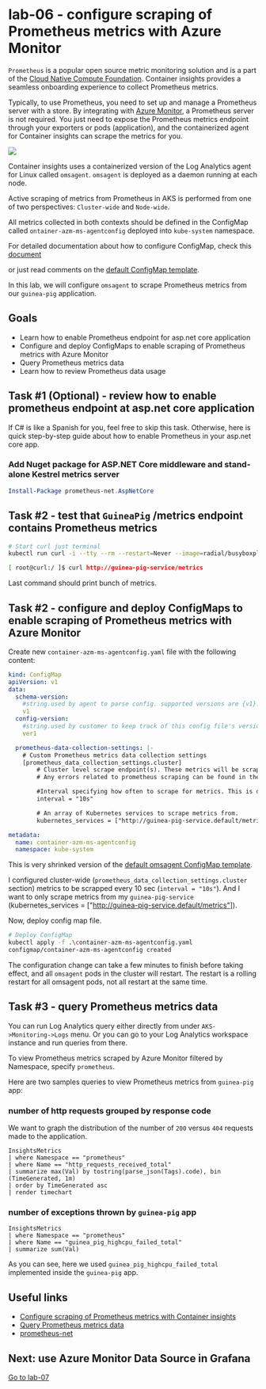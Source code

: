 # lab-06 - configure scraping of Prometheus metrics with Azure Monitor

`Prometheus` is a popular open source metric monitoring solution and is a part of the [Cloud Native Compute Foundation](https://www.cncf.io/). Container insights provides a seamless onboarding experience to collect Prometheus metrics. 

Typically, to use Prometheus, you need to set up and manage a Prometheus server with a store. By integrating with [Azure Monitor](https://docs.microsoft.com/en-us/azure/azure-monitor/overview), a Prometheus server is not required. You just need to expose the Prometheus metrics endpoint through your exporters or pods (application), and the containerized agent for Container insights can scrape the metrics for you.

![](https://docs.microsoft.com/en-us/azure/azure-monitor/containers/media/container-insights-prometheus-integration/monitoring-kubernetes-architecture.png)

Container insights uses a containerized version of the Log Analytics agent for Linux called `omsagent`.  `omsagent` is deployed as a daemon running at each node. 

Active scraping of metrics from Prometheus in AKS is performed from one of two perspectives: `Cluster-wide` and `Node-wide`.

All metrics collected in both contexts should be defined in the ConfigMap called `ontainer-azm-ms-agentconfig` deployed into `kube-system` namespace.

For detailed documentation about how to configure ConfigMap, check this [document](https://docs.microsoft.com/en-us/azure/azure-monitor/containers/container-insights-prometheus-integration?WT.mc_id=AZ-MVP-5003837#configure-and-deploy-configmaps) 

or just read comments on the [default ConfigMap template](https://raw.githubusercontent.com/microsoft/Docker-Provider/ci_prod/kubernetes/container-azm-ms-agentconfig.yaml).

In this lab, we will configure `omsagent` to scrape Prometheus metrics from our `guinea-pig` application.

## Goals

* Learn how to enable Prometheus endpoint for asp.net core application
* Configure and deploy ConfigMaps to enable scraping of Prometheus metrics with Azure Monitor
* Query Prometheus metrics data
* Learn how to review Prometheus data usage


## Task #1 (Optional) - review how to enable prometheus endpoint at asp.net core application

If C# is like a Spanish for you, feel free to skip this task. Otherwise, here is quick step-by-step guide about how to enable Prometheus in your asp.net core app.

### Add Nuget package for ASP.NET Core middleware and stand-alone Kestrel metrics server

```powershell
Install-Package prometheus-net.AspNetCore
```


## Task #2 - test that `GuineaPig` /metrics endpoint contains Prometheus metrics 

```bash
# Start curl just terminal
kubectl run curl -i --tty --rm --restart=Never --image=radial/busyboxplus:curl -- sh

[ root@curl:/ ]$ curl http://guinea-pig-service/metrics
```

Last command should print bunch of metrics.

## Task #2 - configure and deploy ConfigMaps to enable scraping of Prometheus metrics with Azure Monitor

Create new `container-azm-ms-agentconfig.yaml` file with the following content:

```yaml
kind: ConfigMap
apiVersion: v1
data:
  schema-version:
    #string.used by agent to parse config. supported versions are {v1}. Configs with other schema versions will be rejected by the agent.
    v1
  config-version:
    #string.used by customer to keep track of this config file's version in their source control/repository (max allowed 10 chars, other chars will be truncated)
    ver1

  prometheus-data-collection-settings: |-
    # Custom Prometheus metrics data collection settings
    [prometheus_data_collection_settings.cluster]
        # Cluster level scrape endpoint(s). These metrics will be scraped from agent's Replicaset (singleton)
        # Any errors related to prometheus scraping can be found in the KubeMonAgentEvents table in the Log Analytics workspace that the cluster is sending data to.

        #Interval specifying how often to scrape for metrics. This is duration of time and can be specified for supporting settings by combining an integer value and time unit as a string value. Valid time units are ns, us (or µs), ms, s, m, h.
        interval = "10s"

        # An array of Kubernetes services to scrape metrics from.
        kubernetes_services = ["http://guinea-pig-service.default/metrics"]

metadata:
  name: container-azm-ms-agentconfig
  namespace: kube-system
```

This is very shrinked version of the [default omsagent ConfigMap template](https://raw.githubusercontent.com/microsoft/Docker-Provider/ci_prod/kubernetes/container-azm-ms-agentconfig.yaml). 

I configured cluster-wide (`prometheus_data_collection_settings.cluster` section) metrics to be scrapped every 10 sec (`interval = "10s"`). And I want to only scrape metrics from my `guinea-pig-service` (kubernetes_services = ["http://guinea-pig-service.default/metrics"]).

Now, deploy config map file.

```bash
# Deploy ConfigMap
kubectl apply -f .\container-azm-ms-agentconfig.yaml
configmap/container-azm-ms-agentconfig created
```

The configuration change can take a few minutes to finish before taking effect, and all ``omsagent`` pods in the cluster will restart. The restart is a rolling restart for all omsagent pods, not all restart at the same time. 

## Task #3 - query Prometheus metrics data

You can run Log Analytics query either directly from under ``AKS->Monitoring->Logs`` menu. Or you can go to your Log Analytics workspace instance and run queries from there. 

To view Prometheus metrics scraped by Azure Monitor filtered by Namespace, specify `prometheus`. 

Here are two samples queries to view Prometheus metrics from `guinea-pig` app:

### number of http requests grouped by response code

We want to graph the distribution of the number of `200` versus `404` requests made to the application.

```kql
InsightsMetrics 
| where Namespace == "prometheus"
| where Name == "http_requests_received_total"
| summarize max(Val) by tostring(parse_json(Tags).code), bin (TimeGenerated, 1m)
| order by TimeGenerated asc
| render timechart   
```

### number of exceptions thrown by `guinea-pig` app

```kql
InsightsMetrics 
| where Namespace == "prometheus"
| where Name == "guinea_pig_highcpu_failed_total"
| summarize sum(Val)   
```

As you can see, here we used `guinea_pig_highcpu_failed_total` implemented inside the `guinea-pig` app.


## Useful links

* [Configure scraping of Prometheus metrics with Container insights](https://docs.microsoft.com/en-us/azure/azure-monitor/containers/container-insights-prometheus-integration?WT.mc_id=AZ-MVP-5003837)
* [Query Prometheus metrics data](https://docs.microsoft.com/en-us/azure/azure-monitor/containers/container-insights-log-query#query-prometheus-metrics-data?WT.mc_id=AZ-MVP-5003837)
* [prometheus-net](https://github.com/prometheus-net/prometheus-net)

## Next: use Azure Monitor Data Source in Grafana

[Go to lab-07](../lab-07/readme.md)